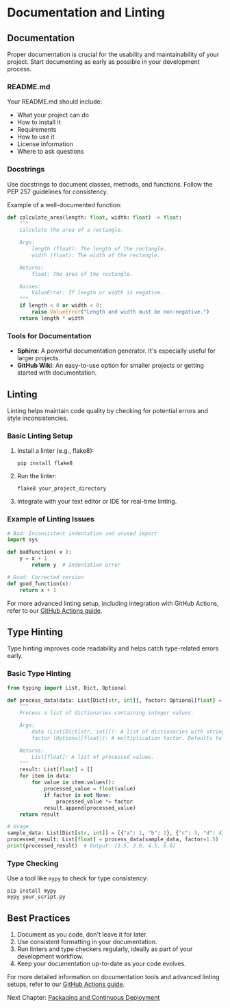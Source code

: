 # Documentation and Linting

## Documentation

Proper documentation is crucial for the usability and maintainability of your project. Start documenting as early as possible in your development process.

### README.md

Your README.md should include:

- What your project can do
- How to install it
- Requirements
- How to use it
- License information
- Where to ask questions

### Docstrings

Use docstrings to document classes, methods, and functions. Follow the PEP 257 guidelines for consistency.

Example of a well-documented function:

```python
def calculate_area(length: float, width: float) -> float:
    """
    Calculate the area of a rectangle.

    Args:
        length (float): The length of the rectangle.
        width (float): The width of the rectangle.

    Returns:
        float: The area of the rectangle.

    Raises:
        ValueError: If length or width is negative.
    """
    if length < 0 or width < 0:
        raise ValueError("Length and width must be non-negative.")
    return length * width
```

### Tools for Documentation

- **Sphinx**: A powerful documentation generator. It's especially useful for larger projects.
- **GitHub Wiki**: An easy-to-use option for smaller projects or getting started with documentation.

## Linting

Linting helps maintain code quality by checking for potential errors and style inconsistencies.

### Basic Linting Setup

1. Install a linter (e.g., flake8):
   ```
   pip install flake8
   ```

2. Run the linter:
   ```
   flake8 your_project_directory
   ```

3. Integrate with your text editor or IDE for real-time linting.

### Example of Linting Issues

```python
# Bad: Inconsistent indentation and unused import
import sys

def badfunction( x ):
    y = x + 1
        return y  # Indentation error

# Good: Corrected version
def good_function(x):
    return x + 1
```

For more advanced linting setup, including integration with GitHub Actions, refer to our [GitHub Actions guide](./GITHUB_ACTIONS.md).

## Type Hinting

Type hinting improves code readability and helps catch type-related errors early.

### Basic Type Hinting

```python
from typing import List, Dict, Optional

def process_data(data: List[Dict[str, int]], factor: Optional[float] = None) -> List[float]:
    """
    Process a list of dictionaries containing integer values.

    Args:
        data (List[Dict[str, int]]): A list of dictionaries with string keys and integer values.
        factor (Optional[float]): A multiplication factor. Defaults to None.

    Returns:
        List[float]: A list of processed values.
    """
    result: List[float] = []
    for item in data:
        for value in item.values():
            processed_value = float(value)
            if factor is not None:
                processed_value *= factor
            result.append(processed_value)
    return result

# Usage
sample_data: List[Dict[str, int]] = [{"a": 1, "b": 2}, {"c": 3, "d": 4}]
processed_result: List[float] = process_data(sample_data, factor=1.5)
print(processed_result)  # Output: [1.5, 3.0, 4.5, 6.0]
```

### Type Checking

Use a tool like `mypy` to check for type consistency:

```
pip install mypy
mypy your_script.py
```

## Best Practices

1. Document as you code, don't leave it for later.
2. Use consistent formatting in your documentation.
3. Run linters and type checkers regularly, ideally as part of your development workflow.
4. Keep your documentation up-to-date as your code evolves.

For more detailed information on documentation tools and advanced linting setups, refer to our [GitHub Actions guide](./GITHUB_ACTIONS.md).

Next Chapter: [Packaging and Continuous Deployment](./PACKAGING.md)